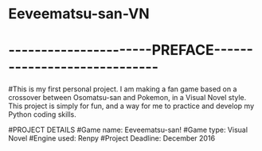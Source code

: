 # Eeveematsu-san-VN

#                                  ----------------------PREFACE-----------------------------
#This is my first personal project. I am making a fan game based on a crossover between Osomatsu-san and Pokemon, in a Visual Novel style. This project is simply for fun, and a way for me to practice and develop my Python coding skills.

#PROJECT DETAILS
#Game name: Eeveematsu-san!
#Game type: Visual Novel
#Engine used: Renpy
#Project Deadline: December 2016


